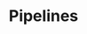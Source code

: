 ---
label: Pipelines
title: Pipelines
description: Purchase orders give you control over how you procure products and services.
position: 3
book: ordering
collection: purchase
---